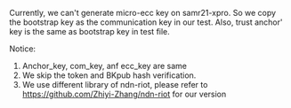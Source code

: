 Currently, we can't generate micro-ecc key on samr21-xpro. So we copy the bootstrap key as the communication key in our test. Also, trust anchor' key is the same as bootstrap key in test file.

Notice:
1. Anchor_key, com_key, anf ecc_key are same
2. We skip the token and BKpub hash verification.
3. We use different library of ndn-riot, please refer to https://github.com/Zhiyi-Zhang/ndn-riot for our version

